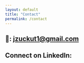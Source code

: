 ```yaml
---
layout: default
title: "Contact"
permalink: /contact
---
```

<script src="https://platform.linkedin.com/badges/js/profile.js" async defer type="text/javascript"></script>

## 📩: jzuckut1@gmail.com

## Connect on LinkedIn:

<div class="badge-base LI-profile-badge" data-locale="en_US" data-size="medium" data-theme="light" data-type="VERTICAL" data-vanity="jacqueline-zuckut" data-version="v1"></div>
